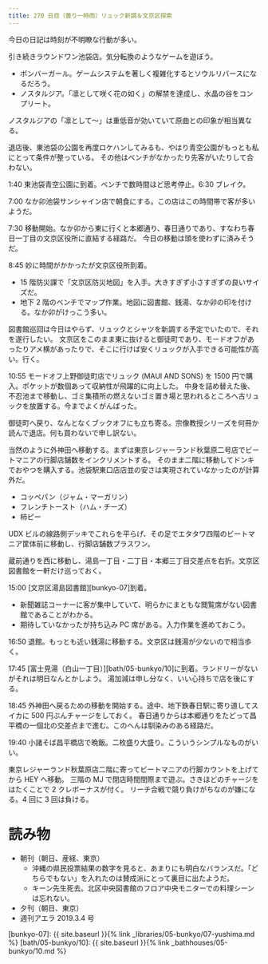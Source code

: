 ```yaml
---
title: 270 日目（曇り一時雨）リュック新調＆文京区探索
---
```


今日の日記は時刻が不明瞭な行動が多い。

引き続きラウンドワン池袋店。気分転換のようなゲームを遊ぼう。
* ボンバーガール。ゲームシステムを著しく複雑化するとソウルリバースになるだろう。
* ノスタルジア。「凛として咲く花の如く」の解禁を達成し、水晶の谷をコンプリート。

ノスタルジアの「凛として～」は重低音が効いていて原曲との印象が相当異なる。

退店後、東池袋の公園を再度ロケハンしてみるも、やはり青空公園がもっとも私にとって条件が整っている。
その他はベンチがなかったり先客がいたりして合わない。

1:40 東池袋青空公園に到着。ベンチで数時間ほど思考停止。6:30 ブレイク。

7:00 なか卯池袋サンシャイン店で朝食にする。この店はこの時間帯で客が多いようだ。

7:30 移動開始。なか卯から東に行くと本郷通り、春日通りであり、すなわち春日一丁目の文京区役所に直結する経路だ。
今日の移動は頭を使わずに済みそうだ。

8:45 妙に時間がかかったが文京区役所到着。
* 15 階防災課で「文京区防災地図」を入手。大きすぎず小さすぎずの良いサイズだ。
* 地下 2 階のベンチでマップ作業。地図に図書館、銭湯、なか卯の印を付ける。なか卯がけっこう多い。

図書館巡回は今日はやらず、リュックとシャツを新調する予定でいたので、それを遂行したい。
文京区をこのまま東に抜けると御徒町であり、モードオフがあったりアメ横があったりで、そこに行けば安くリュックが入手できる可能性が高い。行く。

10:55 モードオフ上野御徒町店でリュック (MAUI AND SONS) を 1500 円で購入。ポケットが数個あって収納性が飛躍的に向上した。
中身を詰め替えた後、不忍池まで移動し、ゴミ集積所の燃えないゴミ置き場と思われるところへ古リュックを放置する。今までよくがんばった。

御徒町へ戻り、なんとなくブックオフにも立ち寄る。宗像教授シリーズを何冊か読んで退店。何も買わないで申し訳ない。

当然のように外神田へ移動する。まずは東京レジャーランド秋葉原二号店でビートマニアの行脚店舗数をインクリメントする。
そのまま二階に移動してドンキでおやつを購入する。池袋駅東口店店並の安さは実現されていなかったのが計算外だ。
* コッペパン（ジャム・マーガリン）
* フレンチトースト（ハム・チーズ）
* 柿ピー

UDX ビルの線路側デッキでこれらを平らげ、その足でエタタワ四階のビートマニア筐体前に移動し、行脚店舗数プラスワン。

蔵前通りを西に移動し、湯島一丁目・二丁目・本郷三丁目交差点を右折。文京区図書館を一軒だけ巡っておく。

15:00 [文京区湯島図書館][bunkyo-07]到着。
* 新聞雑誌コーナーに客が集中していて、明らかにまともな閲覧席がない図書館であることがわかる。
* 期待していなかったが持ち込み PC 席がある。入力作業を進めておこう。

16:50 退館。もっとも近い銭湯に移動する。文京区は銭湯が少ないので相当歩く。

17:45 [富士見湯（白山一丁目）][bath/05-bunkyo/10]に到着。ランドリーがないがそれは明日なんとかしよう。
湯加減は申し分なく、いい心持ちで店を後にする。

18:45 外神田へ戻るための移動を開始する。途中、地下鉄春日駅に寄り道してスイカに 500 円ぶんチャージをしておく。
春日通りからは本郷通りをたどって昌平橋の一個北の交差点まで進む。このへんは馴染みのある経路だ。

19:40 小諸そば昌平橋店で晩飯。二枚盛り大盛り。こういうシンプルなものがいい。

東京レジャーランド秋葉原店二階に寄ってビートマニアの行脚カウントを上げてから HEY へ移動。
三階の MJ で閉店時間間際まで遊ぶ。さきほどのチャージをはたくことで 2 クレボーナスが付く。
リーチ合戦で競り負けがちなのが嫌になる。4 回に 3 回は負ける。

# 読み物

* 朝刊（朝日、産経、東京）
  * 沖縄の県民投票結果の数字を見ると、あまりにも明白なバランスだ。「どちらでもない」を入れたのは賛成派にとって裏目に出たようだ。
  * キーン先生死去。北区中央図書館のフロア中央モニターでの料理シーンは忘れない。
* 夕刊（朝日、東京）
* 週刊アエラ 2019.3.4 号

[bunkyo-07]: {{ site.baseurl }}{% link _libraries/05-bunkyo/07-yushima.md %}
[bath/05-bunkyo/10]: {{ site.baseurl }}{% link _bathhouses/05-bunkyo/10.md %}

